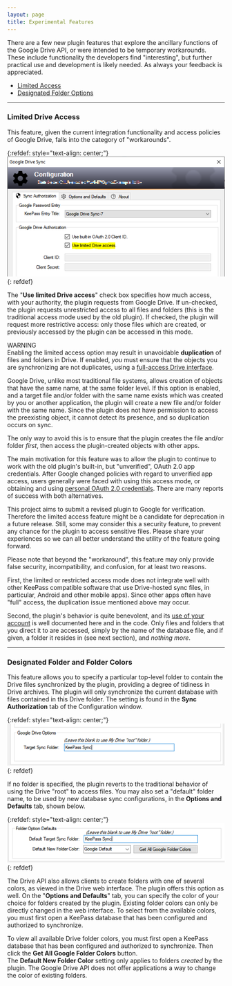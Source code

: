 ```yaml
---
layout: page
title: Experimental Features
---
```


There are a few new plugin features that explore the ancillary
functions of the Google Drive API, or were intended to be temporary
workarounds.  These include functionality the developers find
"interesting", but further practical use and development is likely needed.
As always your feedback is appreciated.

* [Limited Access](#limited-drive-access)
* [Designated Folder Options](#designated-folder-and-folder-colors)

---

### Limited Drive Access
This feature, given the current integration functionality and access
policies of Google Drive, falls into the category of "workarounds".  

{:refdef: style="text-align: center;"}
![Limited Access](../assets/img/limited.png)
{: refdef}

The "**Use limited Drive access**" check box specifies how much access, with
your authority, the plugin requests from Google Drive.  If un-checked, the 
plugin requests unrestricted access to all files and folders (this is the
traditional access mode used by the old plugin).  If checked, the plugin
will request more restrictive access: only those files which are created,
or previously accessed by the plugin can be accessed in this mode.  

<div class="alert alert-warning text-dark" role="alert">
    <div>WARNING</div>
    Enabling the limited access option may result in unavoidable 
    <b>duplication</b> of files and folders in Drive.  If enabled,
    <em>you</em> must ensure that the objects you are synchronizing are
    not duplicates, using a
    <a href="https://drive.google.com" class="alert-link text-dark">
    full-access Drive interface</a>.
</div>

Google Drive, unlike most traditional file systems, allows creation of
objects that have the same name, at the same folder level.  If this
option is enabled, and a target file and/or folder with the same name
exists which was created by you or another application, the plugin will
create a new file and/or folder with the same name.  Since the plugin
does not have permission to access the preexisting object, it 
cannot detect its presence, and so duplication occurs on sync.  

The only way to avoid this is to ensure that the plugin creates the
file and/or folder *first*, then access the plugin-created objects
with other apps.

The main motivation for this feature was to allow the plugin to 
continue to work with the old plugin's built-in, but "unverified",
OAuth 2.0 app credentials. After Google changed policies with regard
to unverified app access, users generally were faced with using this
access mode, or obtaining and using
[personal OAuth 2.0 credentials](oauth). There are many reports of
success with both alternatives. 

<div class="alert alert-secondary" role="alert">
    This project aims to submit a revised plugin to Google for
verification.  Therefore the limited access feature might be
a candidate for deprecation in a future release.  Still, some may
consider this a security feature, to prevent any
chance for the plugin to access sensitive files.  Please share your 
experiences so we can all better understand the utility of the feature
going forward.
</div>

Please note that beyond the "workaround", this feature may only provide
false security, incompatibility, and confusion, for at least two
reasons.

First, the limited or restricted access mode does not integrate well
with other KeePass compatible software that use Drive-hosted sync files,
in particular, Android and other mobile apps).  Since other apps
often have "full" access, the duplication issue mentioned above may
occur.

Second, the plugin's behavior is quite benevolent, and its [use of
your account](../privacy#plugin-privacy) is well documented here and in
the code. Only files and folders that you direct it to are accessed,
simply by the name of the database file, and if given, a 
folder it resides in (see next section), and *nothing more*.


---

### Designated Folder and Folder Colors
This feature allows you to specify a particular top-level folder to
contain the Drive files synchronized by the plugin, providing a
degree of tidiness in Drive archives.  The plugin
will only synchronize the current database with files contained in
this Drive folder.  The setting is found in the **Sync Authorization**
tab of the Configuration window.

{:refdef: style="text-align: center;"}
![Sync Folder set to "KeePass Sync"](../assets/img/sync-folder.png)
{: refdef}

If no folder is specified, the plugin reverts to the traditional
behavior of using the Drive "root" to access files.  You may also set a 
"default" folder name, to be used by new database sync configurations,
in the **Options and Defaults** tab, shown below.

{:refdef: style="text-align: center;"}
![Sync Folder default options and color](../assets/img/sync-folder-defaults.png)
{: refdef}

The Drive API also allows clients to create folders with one of 
several colors, as viewed in the Drive web interface.  The
plugin offers this option as well.  On the "**Options and Defaults**"
tab, you can specify the color of your choice for folders created
by the plugin.  Existing folder colors can only be directly changed in
the web interface.  To select from the available colors, you must first
open a KeePass database that has been configured and authorized to
synchronize.

<div class="alert alert-secondary" role="alert">
    To view all available Drive folder colors, you must first
open a KeePass database that has been configured and authorized to
synchronize.  Then click the <b>Get All Google Folder Colors</b>
button.
</div>

<div class="alert alert-secondary" role="alert">
    The <b>Default New Folder Color</b> setting only applies to folders
    <em>created</em> by the plugin.  The Google Drive API does not offer
    applications a way to change the color of existing folders.
</div>

